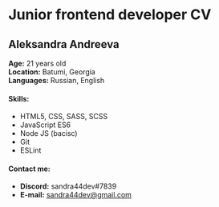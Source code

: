 # Junior frontend developer CV
## Aleksandra Andreeva
**Age:** 21 years old  
**Location:** Batumi, Georgia  
**Languages:** Russian, English  

#### Skills:
- HTML5, CSS, SASS, SCSS
- JavaScript ES6
- Node JS (bacisc)
- Git
- ESLint

#### Contact me:
- **Discord:** sandra44dev#7839
- **E-mail:** sandra44dev@gmail.com